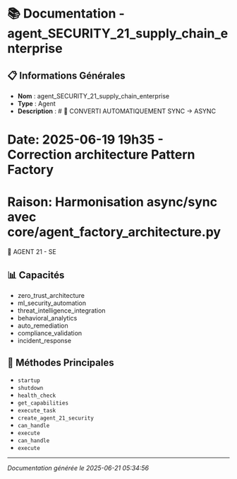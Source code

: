 # 📚 Documentation - agent_SECURITY_21_supply_chain_enterprise

## 📋 Informations Générales
- **Nom** : agent_SECURITY_21_supply_chain_enterprise
- **Type** : Agent
- **Description** : # 🔧 CONVERTI AUTOMATIQUEMENT SYNC → ASYNC
# Date: 2025-06-19 19h35 - Correction architecture Pattern Factory
# Raison: Harmonisation async/sync avec core/agent_factory_architecture.py

🔐 AGENT 21 - SE

## 📊 Capacités
- zero_trust_architecture
- ml_security_automation
- threat_intelligence_integration
- behavioral_analytics
- auto_remediation
- compliance_validation
- incident_response

## 🔧 Méthodes Principales
- `startup`
- `shutdown`
- `health_check`
- `get_capabilities`
- `execute_task`
- `create_agent_21_security`
- `can_handle`
- `execute`
- `can_handle`
- `execute`

---
*Documentation générée le 2025-06-21 05:34:56*
